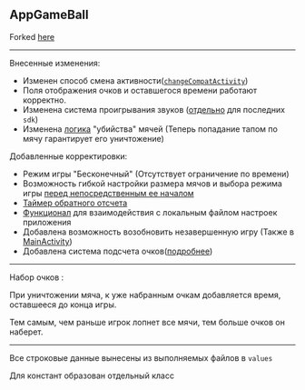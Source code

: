 AppGameBall
---

Forked [here](https://github.com/Denis-Gluhov/GameBall)

------

Внесенные изменения:

- Изменен способ смена активности([`changeCompatActivity`](https://github.com/Velkonost/GameBall/blob/master/app/src/main/java/ru/myitschool/appgameball/Manager.java#L8))
- Поля отображения очков и оставшегося времени работают корректно.
- Изменена система проигрывания звуков ([отдельно](https://github.com/Velkonost/GameBall/blob/master/app/src/main/java/ru/myitschool/appgameball/MainActivity.java#L155) для последних `sdk`)
- Изменена [логика](https://github.com/Velkonost/GameBall/blob/master/app/src/main/java/ru/myitschool/appgameball/Ball.java#L39) "убийства" мячей (Теперь попадание тапом по мячу гарантирует его уничтожение)

Добавленные корректировки:

- Режим игры "Бесконечный" (Отсутствует ограничение по времени)
- Возможность гибкой настройки размера мячов и выбора режима игры [перед непосредственным ее началом](https://github.com/Velkonost/GameBall/blob/master/app/src/main/java/ru/myitschool/appgameball/ChooseDifficultyActivity.java#L15)
- [Таймер обратного отсчета](https://github.com/Velkonost/GameBall/blob/master/app/src/main/java/ru/myitschool/appgameball/MainActivity.java#L126)
- [Функционал](https://github.com/Velkonost/GameBall/blob/master/app/src/main/java/ru/myitschool/appgameball/PhoneDataStorage.java) для взаимодействия с локальным файлом настроек приложения
- Добавлена возможность возобновить незавершенную игру (Также в [MainActivity](https://github.com/Velkonost/GameBall/blob/master/app/src/main/java/ru/myitschool/appgameball/MainActivity.java#L35))
- Добавлена система подсчета очков([подробнее](#score))

---

<a name="score">Набор очков</a> :

При уничтожении мяча, к уже набранным очкам добавляется время, оставшееся до конца игры.

Тем самым, чем раньше игрок лопнет все мячи, тем больше очков он наберет.

---

Все строковые данные вынесены из выполняемых файлов в `values`

Для констант образован отдельный класс